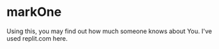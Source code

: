 # markOne

Using this, you may find out how much someone knows about You.
I've used  replit.com here.

